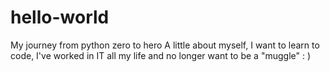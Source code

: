 # hello-world
My journey from python zero to hero
A little about myself, I want to learn to code, I've worked in IT all my life and no longer want to be a "muggle" : )
